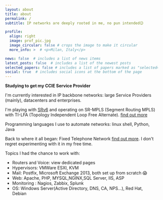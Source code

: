 ```yaml
---
layout: about
title: about
permalink: /
subtitle: IP networks are deeply rooted in me, no pun intended😉

profile:
  align: right
  image: prof_pic.jpg
  image_circular: false # crops the image to make it circular
  more_info: >  # <p>Milan, Italy</p>

news: false  # includes a list of news items
latest_posts: false  # includes a list of the newest posts
selected_papers: false # includes a list of papers marked as "selected={true}"
social: true  # includes social icons at the bottom of the page
---
```


**Studying to get my CCIE Service Provider**

I'm currently interested in IP backbone networks: large Service Providers (mainly), datacenters and enterprises.

I'm playing with [SRv6](https://www.segment-routing.net/ietf) and operating on SR-MPLS (Segment Routing MPLS) with TI-LFA (Topology Independent Loop Free Alternate). [find out more](/ip)

Programming languages I use to automate networks:
linux shell, Python, Java

Back to where it all began: Fixed Telephone Network [find out more](/voice). 
I don't regret experimenting with it in my free time.

Topics I had the chance to work with:

* Routers and Voice: view dedicated pages 
* Hypervisors: VMWare ESXI, KVM
* Mail: Postfix, Microsoft Exchange 2013,  both set up from scratch 😱
* Web: Apache, PHP, MYSQL,NGINX,SQL Server, IIS, ASP
* Monitoring : Nagios, Zabbix, Splunk
* OS: Windows Server(Active Directory, DNS, CA, NPS...), Red Hat, Debian




